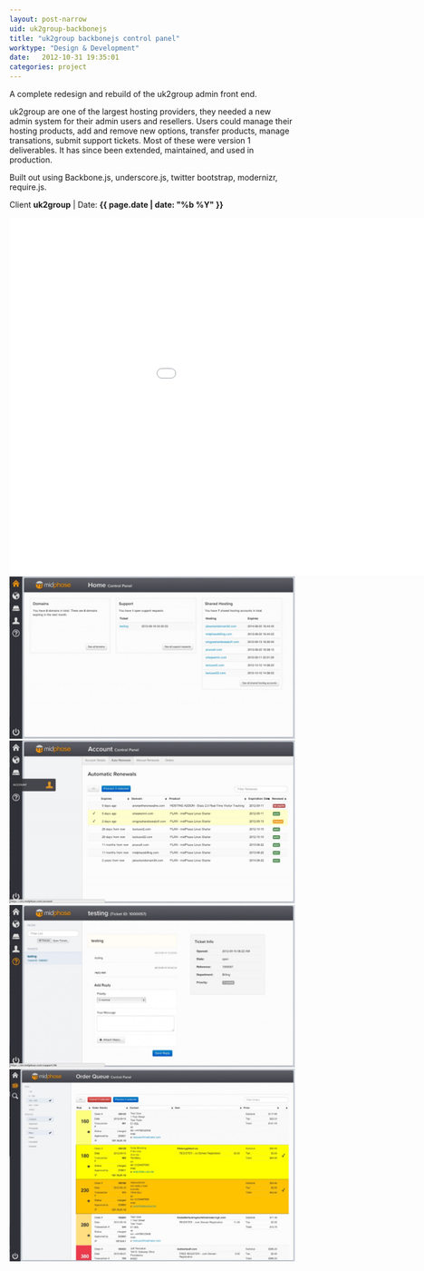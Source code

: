 ```yaml
---
layout: post-narrow
uid: uk2group-backbonejs
title: "uk2group backbonejs control panel"
worktype: "Design & Development"
date:   2012-10-31 19:35:01
categories: project
---
```


<p>
  A complete redesign and rebuild of the uk2group admin front end.
</p>

<p>
  uk2group are one of the largest hosting providers, they needed a new admin system for their admin users and resellers.  Users could manage their hosting products, add and remove new options, transfer products, manage transations, submit support tickets.  Most of these were version 1 deliverables.  It has since been extended, maintained, and used in production.
</p>

<p>
  Built out using Backbone.js, underscore.js, twitter bootstrap, modernizr, require.js.
</p>


<p class="meta">Client <strong>uk2group</strong> | Date: <strong>{{ page.date | date: "%b %Y" }}</strong> </p>

<div class="showcase">
  <iframe width="1120" height="630" src="//www.youtube.com/embed/jIdaUFn6qKg" frameborder="0" > </iframe>
  <img src="/img/uk2group-backbonejs/1.jpg" alt="1">
  <img src="/img/uk2group-backbonejs/2.jpg" alt="2">
  <img src="/img/uk2group-backbonejs/3.jpg" alt="3">
  <img src="/img/uk2group-backbonejs/4.jpg" alt="4">
</div>

